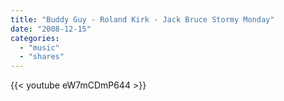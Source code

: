 ```yaml
---
title: "Buddy Guy - Roland Kirk - Jack Bruce Stormy Monday"
date: "2008-12-15"
categories:
  - "music"
  - "shares"
---
```


{{< youtube eW7mCDmP644 >}}
